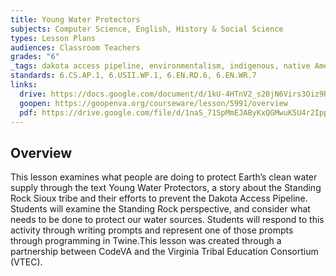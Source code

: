 ```yaml
---
title: Young Water Protectors
subjects: Computer Science, English, History & Social Science
types: Lesson Plans
audiences: Classroom Teachers
grades: "6"
_tags: dakota access pipeline, environmentalism, indigenous, native American, programming, standing rock, twine
standards: 6.CS.AP.1, 6.USII.WP.1, 6.EN.RD.6, 6.EN.WR.7
links:
  drive: https://docs.google.com/document/d/1kU-4HTnV2_s20jN6Virs3Oiz9RtcQdcywXRUWDD6lCI/edit#heading=h.gjdgxs
  goopen: https://goopenva.org/courseware/lesson/5991/overview
  pdf: https://drive.google.com/file/d/1naS_71SpMmEJAByKxQGMwuK5U4r2IppZ/view?usp=drive_link
---
```


## Overview

This lesson examines what people are doing to protect Earth’s clean water supply through the text Young Water Protectors, a story about the Standing Rock Sioux tribe and their efforts to prevent the Dakota Access Pipeline. Students will examine the Standing Rock perspective, and consider what needs to be done to protect our water sources. Students will respond to this activity through writing prompts and represent one of those prompts through programming in Twine.This lesson was created through a partnership between CodeVA and the Virginia Tribal Education Consortium (VTEC). 
